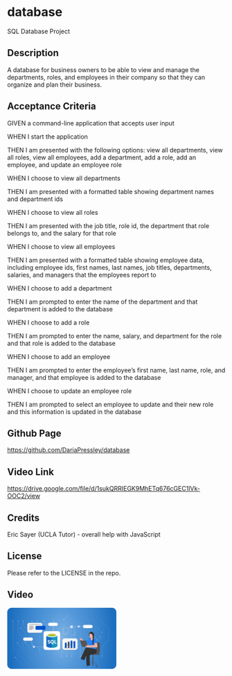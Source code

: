 # database
SQL Database Project

## Description

A database for business owners to be able to view and manage the departments, roles, and employees in their company so that they can organize and plan their business.

## Acceptance Criteria

GIVEN a command-line application that accepts user input

WHEN I start the application

THEN I am presented with the following options: view all departments, view all roles, view all employees, add a department, add a role, add an employee, and update an employee role

WHEN I choose to view all departments

THEN I am presented with a formatted table showing department names and department ids

WHEN I choose to view all roles

THEN I am presented with the job title, role id, the department that role belongs to, and the salary for that role

WHEN I choose to view all employees

THEN I am presented with a formatted table showing employee data, including employee ids, first names, last names, job titles, departments, salaries, and managers that the employees report to

WHEN I choose to add a department

THEN I am prompted to enter the name of the department and that department is added to the database

WHEN I choose to add a role

THEN I am prompted to enter the name, salary, and department for the role and that role is added to the database

WHEN I choose to add an employee

THEN I am prompted to enter the employee’s first name, last name, role, and manager, and that employee is added to the database

WHEN I choose to update an employee role

THEN I am prompted to select an employee to update and their new role and this information is updated in the database

## Github Page

https://github.com/DariaPressley/database

## Video Link

https://drive.google.com/file/d/1sukQRRIEGK9MhETq676cGEC1lVk-OOC2/view

## Credits

Eric Sayer (UCLA Tutor) - overall help with JavaScript

## License

Please refer to the LICENSE in the repo.

## Video

[<img src="./Main/images/What_is_SQL_Database.png" width="50%">](https://drive.google.com/file/d/1sukQRRIEGK9MhETq676cGEC1lVk-OOC2/view "Demo Video")
